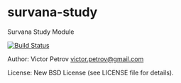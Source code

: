 survana-study
=============

Survana Study Module

[![Build Status](https://travis-ci.org/vpetrov/survana-study.png)](https://travis-ci.org/vpetrov/survana-study)

Author: Victor Petrov <victor.petrov@gmail.com>

License: New BSD License (see LICENSE file for details).
